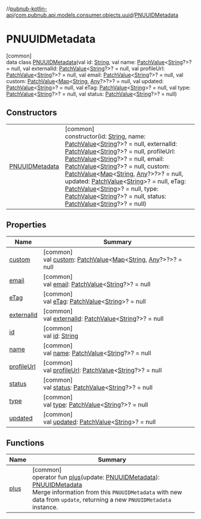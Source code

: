 //[pubnub-kotlin-api](../../../index.md)/[com.pubnub.api.models.consumer.objects.uuid](../index.md)/[PNUUIDMetadata](index.md)

# PNUUIDMetadata

[common]\
data class [PNUUIDMetadata](index.md)(val id: [String](https://kotlinlang.org/api/latest/jvm/stdlib/kotlin/-string/index.html), val name: [PatchValue](../../../../../pubnub-kotlin/pubnub-kotlin-core-api/pubnub-kotlin-core-api/com.pubnub.api.utils/-patch-value/index.md)&lt;[String](https://kotlinlang.org/api/latest/jvm/stdlib/kotlin/-string/index.html)?&gt;? = null, val externalId: [PatchValue](../../../../../pubnub-kotlin/pubnub-kotlin-core-api/pubnub-kotlin-core-api/com.pubnub.api.utils/-patch-value/index.md)&lt;[String](https://kotlinlang.org/api/latest/jvm/stdlib/kotlin/-string/index.html)?&gt;? = null, val profileUrl: [PatchValue](../../../../../pubnub-kotlin/pubnub-kotlin-core-api/pubnub-kotlin-core-api/com.pubnub.api.utils/-patch-value/index.md)&lt;[String](https://kotlinlang.org/api/latest/jvm/stdlib/kotlin/-string/index.html)?&gt;? = null, val email: [PatchValue](../../../../../pubnub-kotlin/pubnub-kotlin-core-api/pubnub-kotlin-core-api/com.pubnub.api.utils/-patch-value/index.md)&lt;[String](https://kotlinlang.org/api/latest/jvm/stdlib/kotlin/-string/index.html)?&gt;? = null, val custom: [PatchValue](../../../../../pubnub-kotlin/pubnub-kotlin-core-api/pubnub-kotlin-core-api/com.pubnub.api.utils/-patch-value/index.md)&lt;[Map](https://kotlinlang.org/api/latest/jvm/stdlib/kotlin.collections/-map/index.html)&lt;[String](https://kotlinlang.org/api/latest/jvm/stdlib/kotlin/-string/index.html), [Any](https://kotlinlang.org/api/latest/jvm/stdlib/kotlin/-any/index.html)?&gt;?&gt;? = null, val updated: [PatchValue](../../../../../pubnub-kotlin/pubnub-kotlin-core-api/pubnub-kotlin-core-api/com.pubnub.api.utils/-patch-value/index.md)&lt;[String](https://kotlinlang.org/api/latest/jvm/stdlib/kotlin/-string/index.html)&gt;? = null, val eTag: [PatchValue](../../../../../pubnub-kotlin/pubnub-kotlin-core-api/pubnub-kotlin-core-api/com.pubnub.api.utils/-patch-value/index.md)&lt;[String](https://kotlinlang.org/api/latest/jvm/stdlib/kotlin/-string/index.html)&gt;? = null, val type: [PatchValue](../../../../../pubnub-kotlin/pubnub-kotlin-core-api/pubnub-kotlin-core-api/com.pubnub.api.utils/-patch-value/index.md)&lt;[String](https://kotlinlang.org/api/latest/jvm/stdlib/kotlin/-string/index.html)?&gt;? = null, val status: [PatchValue](../../../../../pubnub-kotlin/pubnub-kotlin-core-api/pubnub-kotlin-core-api/com.pubnub.api.utils/-patch-value/index.md)&lt;[String](https://kotlinlang.org/api/latest/jvm/stdlib/kotlin/-string/index.html)?&gt;? = null)

## Constructors

| | |
|---|---|
| [PNUUIDMetadata](-p-n-u-u-i-d-metadata.md) | [common]<br>constructor(id: [String](https://kotlinlang.org/api/latest/jvm/stdlib/kotlin/-string/index.html), name: [PatchValue](../../../../../pubnub-kotlin/pubnub-kotlin-core-api/pubnub-kotlin-core-api/com.pubnub.api.utils/-patch-value/index.md)&lt;[String](https://kotlinlang.org/api/latest/jvm/stdlib/kotlin/-string/index.html)?&gt;? = null, externalId: [PatchValue](../../../../../pubnub-kotlin/pubnub-kotlin-core-api/pubnub-kotlin-core-api/com.pubnub.api.utils/-patch-value/index.md)&lt;[String](https://kotlinlang.org/api/latest/jvm/stdlib/kotlin/-string/index.html)?&gt;? = null, profileUrl: [PatchValue](../../../../../pubnub-kotlin/pubnub-kotlin-core-api/pubnub-kotlin-core-api/com.pubnub.api.utils/-patch-value/index.md)&lt;[String](https://kotlinlang.org/api/latest/jvm/stdlib/kotlin/-string/index.html)?&gt;? = null, email: [PatchValue](../../../../../pubnub-kotlin/pubnub-kotlin-core-api/pubnub-kotlin-core-api/com.pubnub.api.utils/-patch-value/index.md)&lt;[String](https://kotlinlang.org/api/latest/jvm/stdlib/kotlin/-string/index.html)?&gt;? = null, custom: [PatchValue](../../../../../pubnub-kotlin/pubnub-kotlin-core-api/pubnub-kotlin-core-api/com.pubnub.api.utils/-patch-value/index.md)&lt;[Map](https://kotlinlang.org/api/latest/jvm/stdlib/kotlin.collections/-map/index.html)&lt;[String](https://kotlinlang.org/api/latest/jvm/stdlib/kotlin/-string/index.html), [Any](https://kotlinlang.org/api/latest/jvm/stdlib/kotlin/-any/index.html)?&gt;?&gt;? = null, updated: [PatchValue](../../../../../pubnub-kotlin/pubnub-kotlin-core-api/pubnub-kotlin-core-api/com.pubnub.api.utils/-patch-value/index.md)&lt;[String](https://kotlinlang.org/api/latest/jvm/stdlib/kotlin/-string/index.html)&gt;? = null, eTag: [PatchValue](../../../../../pubnub-kotlin/pubnub-kotlin-core-api/pubnub-kotlin-core-api/com.pubnub.api.utils/-patch-value/index.md)&lt;[String](https://kotlinlang.org/api/latest/jvm/stdlib/kotlin/-string/index.html)&gt;? = null, type: [PatchValue](../../../../../pubnub-kotlin/pubnub-kotlin-core-api/pubnub-kotlin-core-api/com.pubnub.api.utils/-patch-value/index.md)&lt;[String](https://kotlinlang.org/api/latest/jvm/stdlib/kotlin/-string/index.html)?&gt;? = null, status: [PatchValue](../../../../../pubnub-kotlin/pubnub-kotlin-core-api/pubnub-kotlin-core-api/com.pubnub.api.utils/-patch-value/index.md)&lt;[String](https://kotlinlang.org/api/latest/jvm/stdlib/kotlin/-string/index.html)?&gt;? = null) |

## Properties

| Name | Summary |
|---|---|
| [custom](custom.md) | [common]<br>val [custom](custom.md): [PatchValue](../../../../../pubnub-kotlin/pubnub-kotlin-core-api/pubnub-kotlin-core-api/com.pubnub.api.utils/-patch-value/index.md)&lt;[Map](https://kotlinlang.org/api/latest/jvm/stdlib/kotlin.collections/-map/index.html)&lt;[String](https://kotlinlang.org/api/latest/jvm/stdlib/kotlin/-string/index.html), [Any](https://kotlinlang.org/api/latest/jvm/stdlib/kotlin/-any/index.html)?&gt;?&gt;? = null |
| [email](email.md) | [common]<br>val [email](email.md): [PatchValue](../../../../../pubnub-kotlin/pubnub-kotlin-core-api/pubnub-kotlin-core-api/com.pubnub.api.utils/-patch-value/index.md)&lt;[String](https://kotlinlang.org/api/latest/jvm/stdlib/kotlin/-string/index.html)?&gt;? = null |
| [eTag](e-tag.md) | [common]<br>val [eTag](e-tag.md): [PatchValue](../../../../../pubnub-kotlin/pubnub-kotlin-core-api/pubnub-kotlin-core-api/com.pubnub.api.utils/-patch-value/index.md)&lt;[String](https://kotlinlang.org/api/latest/jvm/stdlib/kotlin/-string/index.html)&gt;? = null |
| [externalId](external-id.md) | [common]<br>val [externalId](external-id.md): [PatchValue](../../../../../pubnub-kotlin/pubnub-kotlin-core-api/pubnub-kotlin-core-api/com.pubnub.api.utils/-patch-value/index.md)&lt;[String](https://kotlinlang.org/api/latest/jvm/stdlib/kotlin/-string/index.html)?&gt;? = null |
| [id](id.md) | [common]<br>val [id](id.md): [String](https://kotlinlang.org/api/latest/jvm/stdlib/kotlin/-string/index.html) |
| [name](name.md) | [common]<br>val [name](name.md): [PatchValue](../../../../../pubnub-kotlin/pubnub-kotlin-core-api/pubnub-kotlin-core-api/com.pubnub.api.utils/-patch-value/index.md)&lt;[String](https://kotlinlang.org/api/latest/jvm/stdlib/kotlin/-string/index.html)?&gt;? = null |
| [profileUrl](profile-url.md) | [common]<br>val [profileUrl](profile-url.md): [PatchValue](../../../../../pubnub-kotlin/pubnub-kotlin-core-api/pubnub-kotlin-core-api/com.pubnub.api.utils/-patch-value/index.md)&lt;[String](https://kotlinlang.org/api/latest/jvm/stdlib/kotlin/-string/index.html)?&gt;? = null |
| [status](status.md) | [common]<br>val [status](status.md): [PatchValue](../../../../../pubnub-kotlin/pubnub-kotlin-core-api/pubnub-kotlin-core-api/com.pubnub.api.utils/-patch-value/index.md)&lt;[String](https://kotlinlang.org/api/latest/jvm/stdlib/kotlin/-string/index.html)?&gt;? = null |
| [type](type.md) | [common]<br>val [type](type.md): [PatchValue](../../../../../pubnub-kotlin/pubnub-kotlin-core-api/pubnub-kotlin-core-api/com.pubnub.api.utils/-patch-value/index.md)&lt;[String](https://kotlinlang.org/api/latest/jvm/stdlib/kotlin/-string/index.html)?&gt;? = null |
| [updated](updated.md) | [common]<br>val [updated](updated.md): [PatchValue](../../../../../pubnub-kotlin/pubnub-kotlin-core-api/pubnub-kotlin-core-api/com.pubnub.api.utils/-patch-value/index.md)&lt;[String](https://kotlinlang.org/api/latest/jvm/stdlib/kotlin/-string/index.html)&gt;? = null |

## Functions

| Name | Summary |
|---|---|
| [plus](plus.md) | [common]<br>operator fun [plus](plus.md)(update: [PNUUIDMetadata](index.md)): [PNUUIDMetadata](index.md)<br>Merge information from this `PNUUIDMetadata` with new data from `update`, returning a new `PNUUIDMetadata` instance. |
